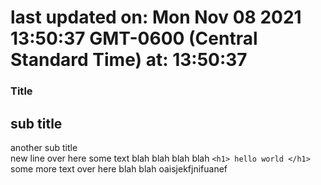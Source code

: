 # last updated on: Mon Nov 08 2021 13:50:37 GMT-0600 (Central Standard Time) at: 13:50:37 
 ### Title 
 ## sub title 
 another sub title  
 new line over here some text blah blah blah blah 
 ``` <h1> hello world </h1> ``` 
 some more text over here blah blah oaisjekfjnifuanef